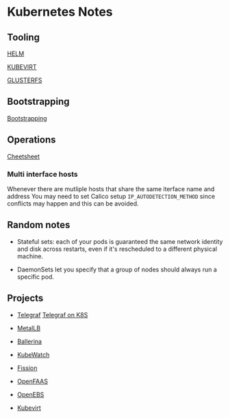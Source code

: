 # Kubernetes Notes

## Tooling 

[HELM](HELM.md)

[KUBEVIRT](KUBEVIRT.md)

[GLUSTERFS](GLUSTERFS.md)


## Bootstrapping

 [Bootstrapping](BOOTSTRAPPING.md)

## Operations

 [Cheetsheet](CHEETSHEET.md)


### Multi interface hosts

Whenever there are mutliple hosts that share the same iterface name and address You may need to set Calico setup ```IP_AUTODETECTION_METHOD``` since conflicts may happen and this can be avoided.

## Random notes

* Stateful sets: each of your pods is guaranteed the same network identity and disk across restarts, even if it's rescheduled to a different physical machine.

* DaemonSets let you specify that a group of nodes should always run a specific pod.

## Projects

* [Telegraf](https://github.com/influxdata/telegraf) [Telegraf on K8S](https://github.com/influxdata/telegraf/tree/master/plugins/inputs/kubernetes)

* [MetalLB](https://github.com/google/metallb)

* [Ballerina](https://ballerina.io/)

* [KubeWatch](https://github.com/bitnami-labs/kubewatch)

* [Fission](https://fission.io/)

* [OpenFAAS](https://github.com/openfaas/faas)

* [OpenEBS](https://docs.openebs.io/docs/next/introduction.html)

* [Kubevirt](https://github.com/kubevirt/kubevirt)
